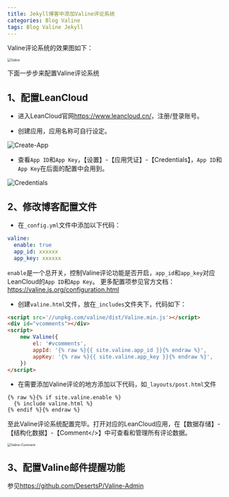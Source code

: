 ```yaml
---
title: Jekyll博客中添加Valine评论系统
categories: Blog Valine
tags: Blog Valine Jekyll
---
```


Valine评论系统的效果图如下：

<img src="https://cdn.jsdelivr.net/gh/star927/Image-Hosting@main/202108/Valine.png" alt="Valine" style="zoom:50%;" />

下面一步步来配置Valine评论系统

## 1、配置LeanCloud

- 进入LeanCloud官网<https://www.leancloud.cn/>，注册/登录账号。

- 创建应用，应用名称可自行设定。

![Create-App](https://cdn.jsdelivr.net/gh/star927/Image-Hosting@main/202108/LeanCloud-1.png)

- 查看`App ID`和`App Key`，【设置】-【应用凭证】-【Credentials】，`App ID`和`App Key`在后面的配置中会用到。

![Credentials](https://cdn.jsdelivr.net/gh/star927/Image-Hosting@main/202108/LeanCloud-4.png)

## 2、修改博客配置文件

- 在`_config.yml`文件中添加以下代码：

```yml
valine:
  enable: true
  app_id: xxxxxx
  app_key: xxxxxx
```

`enable`是一个总开关，控制Valine评论功能是否开启，`app_id`和`app_key`对应LeanCloud的`App ID`和`App Key`。
更多配置项参见官方文档：<https://valine.js.org/configuration.html>

- 创建`valine.html`文件，放在`_includes`文件夹下，代码如下：

```html
<script src='//unpkg.com/valine/dist/Valine.min.js'></script>
<div id="vcomments"></div>
<script>
    new Valine({
        el: '#vcomments',
        appId: '{% raw %}{{ site.valine.app_id }}{% endraw %}',
        appKey: '{% raw %}{{ site.valine.app_key }}{% endraw %}',
    })
</script>
```

- 在需要添加Valine评论的地方添加以下代码，如`_layouts/post.html`文件

```liquid
{% raw %}{% if site.valine.enable %}
  {% include valine.html %}
{% endif %}{% endraw %}
```

至此Valine评论系统配置完毕。打开对应的LeanCloud应用，在【数据存储】-【结构化数据】-【Comment</>】中可查看和管理所有评论数据。

<img src="https://cdn.jsdelivr.net/gh/star927/Image-Hosting@main/202108/Valine-Comment.png" alt="Valine-Comment" style="zoom:50%;" />

## 3、配置Valine邮件提醒功能

参见<https://github.com/DesertsP/Valine-Admin>


